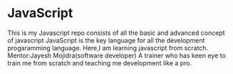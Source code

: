 # JavaScript
This is my Javascript repo consists of all the basic and advanced concept of javascript 
JavaScript is the key language for all the development progaramming language.
Here,I am learning javascript from scratch.
Mentor:Jayesh Mojidra(software developer) A trainer who has keen eye to train me from scratch and teaching me 
development like a pro.
